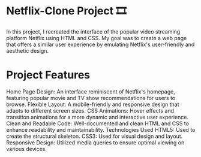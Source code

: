 # Netflix-Clone Project 🎞️
In this project, I recreated the interface of the popular video streaming platform Netflix using HTML and CSS. My goal was to create a web page that offers a similar user experience by emulating Netflix's user-friendly and aesthetic design.

# Project Features

Home Page Design: An interface reminiscent of Netflix's homepage, featuring popular movie and TV show recommendations for users to browse.
Flexible Layout: A mobile-friendly and responsive design that adapts to different screen sizes.
CSS Animations: Hover effects and transition animations for a more dynamic and interactive user experience.
Clean and Readable Code: Well-documented and clean HTML and CSS to enhance readability and maintainability.
Technologies Used
HTML5: Used to create the structural skeleton.
CSS3: Used for visual design and layout.
Responsive Design: Utilized media queries to ensure optimal viewing on various devices.
